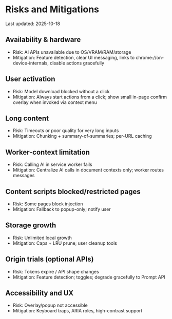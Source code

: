 # Risks and Mitigations

Last updated: 2025-10-18

## Availability & hardware
- Risk: AI APIs unavailable due to OS/VRAM/RAM/storage
- Mitigation: Feature detection, clear UI messaging, links to chrome://on-device-internals, disable actions gracefully

## User activation
- Risk: Model download blocked without a click
- Mitigation: Always start actions from a click; show small in-page confirm overlay when invoked via context menu

## Long content
- Risk: Timeouts or poor quality for very long inputs
- Mitigation: Chunking + summary-of-summaries; per-URL caching

## Worker-context limitation
- Risk: Calling AI in service worker fails
- Mitigation: Centralize AI calls in document contexts only; worker routes messages

## Content scripts blocked/restricted pages
- Risk: Some pages block injection
- Mitigation: Fallback to popup-only; notify user

## Storage growth
- Risk: Unlimited local growth
- Mitigation: Caps + LRU prune; user cleanup tools

## Origin trials (optional APIs)
- Risk: Tokens expire / API shape changes
- Mitigation: Feature detection; toggles; degrade gracefully to Prompt API

## Accessibility and UX
- Risk: Overlay/popup not accessible
- Mitigation: Keyboard traps, ARIA roles, high-contrast support
